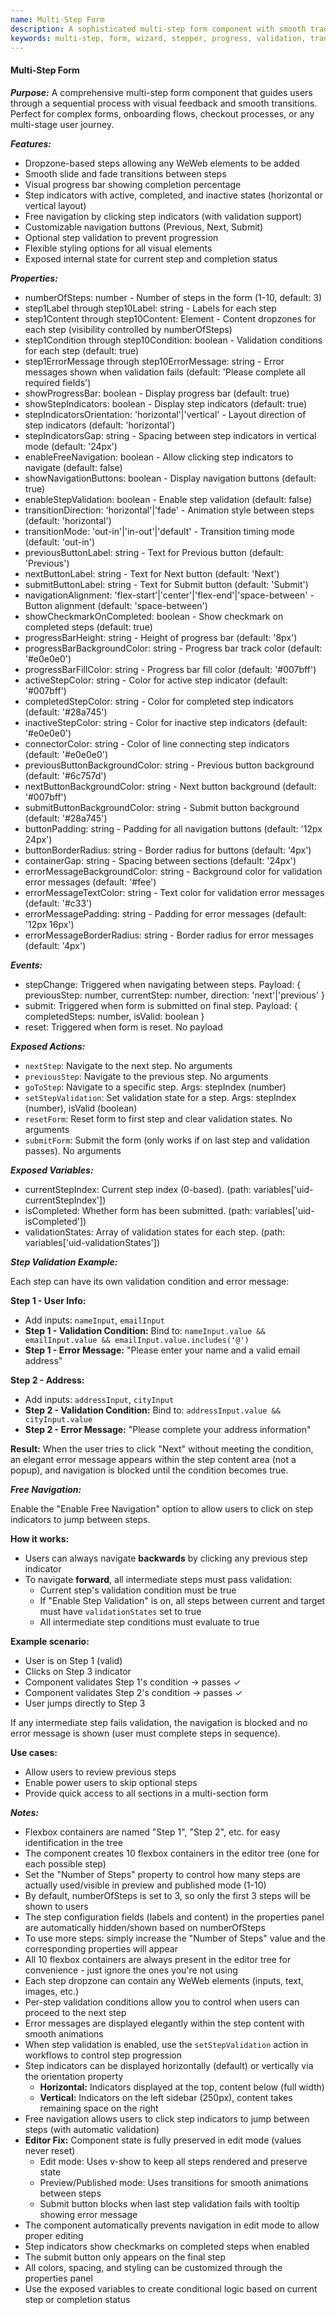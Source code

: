 ```yaml
---
name: Multi-Step Form
description: A sophisticated multi-step form component with smooth transitions, progress tracking, step indicators, and customizable navigation controls. Each step acts as a dropzone for flexible content.
keywords: multi-step, form, wizard, stepper, progress, validation, transitions, navigation
---
```


#### Multi-Step Form

***Purpose:***
A comprehensive multi-step form component that guides users through a sequential process with visual feedback and smooth transitions. Perfect for complex forms, onboarding flows, checkout processes, or any multi-stage user journey.

***Features:***
- Dropzone-based steps allowing any WeWeb elements to be added
- Smooth slide and fade transitions between steps
- Visual progress bar showing completion percentage
- Step indicators with active, completed, and inactive states (horizontal or vertical layout)
- Free navigation by clicking step indicators (with validation support)
- Customizable navigation buttons (Previous, Next, Submit)
- Optional step validation to prevent progression
- Flexible styling options for all visual elements
- Exposed internal state for current step and completion status

***Properties:***
- numberOfSteps: number - Number of steps in the form (1-10, default: 3)
- step1Label through step10Label: string - Labels for each step
- step1Content through step10Content: Element - Content dropzones for each step (visibility controlled by numberOfSteps)
- step1Condition through step10Condition: boolean - Validation conditions for each step (default: true)
- step1ErrorMessage through step10ErrorMessage: string - Error messages shown when validation fails (default: 'Please complete all required fields')
- showProgressBar: boolean - Display progress bar (default: true)
- showStepIndicators: boolean - Display step indicators (default: true)
- stepIndicatorsOrientation: 'horizontal'|'vertical' - Layout direction of step indicators (default: 'horizontal')
- stepIndicatorsGap: string - Spacing between step indicators in vertical mode (default: '24px')
- enableFreeNavigation: boolean - Allow clicking step indicators to navigate (default: false)
- showNavigationButtons: boolean - Display navigation buttons (default: true)
- enableStepValidation: boolean - Enable step validation (default: false)
- transitionDirection: 'horizontal'|'fade' - Animation style between steps (default: 'horizontal')
- transitionMode: 'out-in'|'in-out'|'default' - Transition timing mode (default: 'out-in')
- previousButtonLabel: string - Text for Previous button (default: 'Previous')
- nextButtonLabel: string - Text for Next button (default: 'Next')
- submitButtonLabel: string - Text for Submit button (default: 'Submit')
- navigationAlignment: 'flex-start'|'center'|'flex-end'|'space-between' - Button alignment (default: 'space-between')
- showCheckmarkOnCompleted: boolean - Show checkmark on completed steps (default: true)
- progressBarHeight: string - Height of progress bar (default: '8px')
- progressBarBackgroundColor: string - Progress bar track color (default: '#e0e0e0')
- progressBarFillColor: string - Progress bar fill color (default: '#007bff')
- activeStepColor: string - Color for active step indicator (default: '#007bff')
- completedStepColor: string - Color for completed step indicators (default: '#28a745')
- inactiveStepColor: string - Color for inactive step indicators (default: '#e0e0e0')
- connectorColor: string - Color of line connecting step indicators (default: '#e0e0e0')
- previousButtonBackgroundColor: string - Previous button background (default: '#6c757d')
- nextButtonBackgroundColor: string - Next button background (default: '#007bff')
- submitButtonBackgroundColor: string - Submit button background (default: '#28a745')
- buttonPadding: string - Padding for all navigation buttons (default: '12px 24px')
- buttonBorderRadius: string - Border radius for buttons (default: '4px')
- containerGap: string - Spacing between sections (default: '24px')
- errorMessageBackgroundColor: string - Background color for validation error messages (default: '#fee')
- errorMessageTextColor: string - Text color for validation error messages (default: '#c33')
- errorMessagePadding: string - Padding for error messages (default: '12px 16px')
- errorMessageBorderRadius: string - Border radius for error messages (default: '4px')

***Events:***
- stepChange: Triggered when navigating between steps. Payload: { previousStep: number, currentStep: number, direction: 'next'|'previous' }
- submit: Triggered when form is submitted on final step. Payload: { completedSteps: number, isValid: boolean }
- reset: Triggered when form is reset. No payload

***Exposed Actions:***
- `nextStep`: Navigate to the next step. No arguments
- `previousStep`: Navigate to the previous step. No arguments
- `goToStep`: Navigate to a specific step. Args: stepIndex (number)
- `setStepValidation`: Set validation state for a step. Args: stepIndex (number), isValid (boolean)
- `resetForm`: Reset form to first step and clear validation states. No arguments
- `submitForm`: Submit the form (only works if on last step and validation passes). No arguments

***Exposed Variables:***
- currentStepIndex: Current step index (0-based). (path: variables['uid-currentStepIndex'])
- isCompleted: Whether form has been submitted. (path: variables['uid-isCompleted'])
- validationStates: Array of validation states for each step. (path: variables['uid-validationStates'])

***Step Validation Example:***

Each step can have its own validation condition and error message:

**Step 1 - User Info:**
- Add inputs: `nameInput`, `emailInput`
- **Step 1 - Validation Condition:** Bind to: `nameInput.value && emailInput.value && emailInput.value.includes('@')`
- **Step 1 - Error Message:** "Please enter your name and a valid email address"

**Step 2 - Address:**
- Add inputs: `addressInput`, `cityInput`
- **Step 2 - Validation Condition:** Bind to: `addressInput.value && cityInput.value`
- **Step 2 - Error Message:** "Please complete your address information"

**Result:**
When the user tries to click "Next" without meeting the condition, an elegant error message appears within the step content area (not a popup), and navigation is blocked until the condition becomes true.

***Free Navigation:***

Enable the "Enable Free Navigation" option to allow users to click on step indicators to jump between steps.

**How it works:**
- Users can always navigate **backwards** by clicking any previous step indicator
- To navigate **forward**, all intermediate steps must pass validation:
  - Current step's validation condition must be true
  - If "Enable Step Validation" is on, all steps between current and target must have `validationStates` set to true
  - All intermediate step conditions must evaluate to true

**Example scenario:**
- User is on Step 1 (valid)
- Clicks on Step 3 indicator
- Component validates Step 1's condition → passes ✓
- Component validates Step 2's condition → passes ✓
- User jumps directly to Step 3

If any intermediate step fails validation, the navigation is blocked and no error message is shown (user must complete steps in sequence).

**Use cases:**
- Allow users to review previous steps
- Enable power users to skip optional steps
- Provide quick access to all sections in a multi-section form

***Notes:***
- Flexbox containers are named "Step 1", "Step 2", etc. for easy identification in the tree
- The component creates 10 flexbox containers in the editor tree (one for each possible step)
- Set the "Number of Steps" property to control how many steps are actually used/visible in preview and published mode (1-10)
- By default, numberOfSteps is set to 3, so only the first 3 steps will be shown to users
- The step configuration fields (labels and content) in the properties panel are automatically hidden/shown based on numberOfSteps
- To use more steps: simply increase the "Number of Steps" value and the corresponding properties will appear
- All 10 flexbox containers are always present in the editor tree for convenience - just ignore the ones you're not using
- Each step dropzone can contain any WeWeb elements (inputs, text, images, etc.)
- Per-step validation conditions allow you to control when users can proceed to the next step
- Error messages are displayed elegantly within the step content with smooth animations
- When step validation is enabled, use the `setStepValidation` action in workflows to control step progression
- Step indicators can be displayed horizontally (default) or vertically via the orientation property
  - **Horizontal:** Indicators displayed at the top, content below (full width)
  - **Vertical:** Indicators on the left sidebar (250px), content takes remaining space on the right
- Free navigation allows users to click step indicators to jump between steps (with automatic validation)
- **Editor Fix:** Component state is fully preserved in edit mode (values never reset)
  - Edit mode: Uses v-show to keep all steps rendered and preserve state
  - Preview/Published mode: Uses transitions for smooth animations between steps
  - Submit button blocks when last step validation fails with tooltip showing error message
- The component automatically prevents navigation in edit mode to allow proper editing
- Step indicators show checkmarks on completed steps when enabled
- The submit button only appears on the final step
- All colors, spacing, and styling can be customized through the properties panel
- Use the exposed variables to create conditional logic based on current step or completion status
